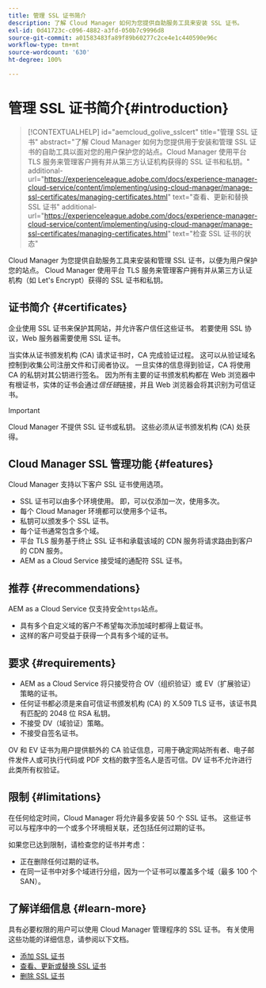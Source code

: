 ```yaml
---
title: 管理 SSL 证书简介
description: 了解 Cloud Manager 如何为您提供自助服务工具来安装 SSL 证书。
exl-id: 0d41723c-c096-4882-a3fd-050b7c9996d8
source-git-commit: a01583483fa89f89b60277c2ce4e1c440590e96c
workflow-type: tm+mt
source-wordcount: '630'
ht-degree: 100%

---
```



# 管理 SSL 证书简介{#introduction}

>[!CONTEXTUALHELP]
>id="aemcloud_golive_sslcert"
>title="管理 SSL 证书"
>abstract="了解 Cloud Manager 如何为您提供用于安装和管理 SSL 证书的自助工具以面对您的用户保护您的站点。Cloud Manager 使用平台 TLS 服务来管理客户拥有并从第三方认证机构获得的 SSL 证书和私钥。"
>additional-url="https://experienceleague.adobe.com/docs/experience-manager-cloud-service/content/implementing/using-cloud-manager/manage-ssl-certificates/managing-certificates.html" text="查看、更新和替换 SSL 证书"
>additional-url="https://experienceleague.adobe.com/docs/experience-manager-cloud-service/content/implementing/using-cloud-manager/manage-ssl-certificates/managing-certificates.html" text="检查 SSL 证书的状态"

Cloud Manager 为您提供自助服务工具来安装和管理 SSL 证书，以便为用户保护您的站点。 Cloud Manager 使用平台 TLS 服务来管理客户拥有并从第三方认证机构（如 Let&#39;s Encrypt）获得的 SSL 证书和私钥。

## 证书简介 {#certificates}

企业使用 SSL 证书来保护其网站，并允许客户信任这些证书。 若要使用 SSL 协议，Web 服务器需要使用 SSL 证书。

当实体从证书颁发机构 (CA) 请求证书时，CA 完成验证过程。 这可以从验证域名控制到收集公司注册文件和订阅者协议。 一旦实体的信息得到验证，CA 将使用 CA 的私钥对其公钥进行签名。 因为所有主要的证书颁发机构都在 Web 浏览器中有根证书，实体的证书会通过&#x200B;*信任链*&#x200B;链接，并且 Web 浏览器会将其识别为可信证书。

>[!IMPORTANT]
>
>Cloud Manager 不提供 SSL 证书或私钥。 这些必须从证书颁发机构 (CA) 处获得。

## Cloud Manager SSL 管理功能 {#features}

Cloud Manager 支持以下客户 SSL 证书使用选项。

* SSL 证书可以由多个环境使用。 即，可以仅添加一次，使用多次。
* 每个 Cloud Manager 环境都可以使用多个证书。
* 私钥可以颁发多个 SSL 证书。
* 每个证书通常包含多个域。
* 平台 TLS 服务基于终止 SSL 证书和承载该域的 CDN 服务将请求路由到客户的 CDN 服务。
* AEM as a Cloud Service 接受域的通配符 SSL 证书。

## 推荐 {#recommendations}

AEM as a Cloud Service 仅支持安全`https`站点。

* 具有多个自定义域的客户不希望每次添加域时都得上载证书。
* 这样的客户可受益于获得一个具有多个域的证书。

## 要求 {#requirements}

* AEM as a Cloud Service 将只接受符合 OV（组织验证）或 EV（扩展验证）策略的证书。
* 任何证书都必须是来自可信证书颁发机构 (CA) 的 X.509 TLS 证书，该证书具有匹配的 2048 位 RSA 私钥。
* 不接受 DV（域验证）策略。
* 不接受自签名证书。

OV 和 EV 证书为用户提供额外的 CA 验证信息，可用于确定网站所有者、电子邮件发件人或可执行代码或 PDF 文档的数字签名人是否可信。DV 证书不允许进行此类所有权验证。

## 限制 {#limitations}

在任何给定时间，Cloud Manager 将允许最多安装 50 个 SSL 证书。 这些证书可以与程序中的一个或多个环境相关联，还包括任何过期的证书。

如果您已达到限制，请检查您的证书并考虑：

* 正在删除任何过期的证书。
* 在同一证书中对多个域进行分组，因为一个证书可以覆盖多个域（最多 100 个 SAN）。

## 了解详细信息 {#learn-more}

具有必要权限的用户可以使用 Cloud Manager 管理程序的 SSL 证书。 有关使用这些功能的详细信息，请参阅以下文档。

* [添加 SSL 证书](/help/implementing/cloud-manager/managing-ssl-certifications/add-ssl-certificate.md)
* [查看、更新或替换 SSL 证书](/help/implementing/cloud-manager/managing-ssl-certifications/managing-certificates.md)
* [删除 SSL 证书](/help/implementing/cloud-manager/managing-ssl-certifications/managing-certificates.md)
